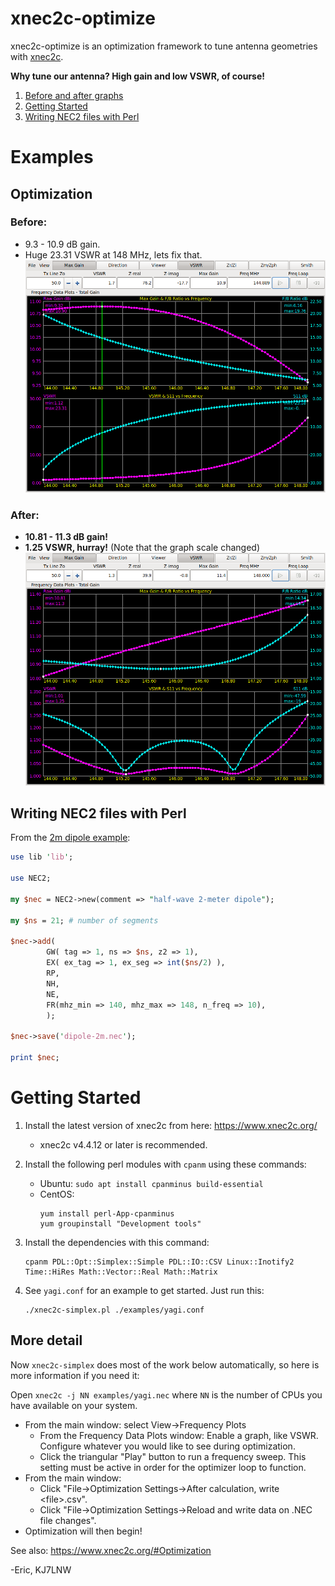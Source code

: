 # xnec2c-optimize

xnec2c-optimize is an optimization framework to tune antenna geometries with 
[xnec2c](https://www.xnec2c.org).

**Why tune our antenna?  High gain and low VSWR, of course!**   

1. [Before and after graphs](#examples)
2. [Getting Started](#getting-started)
3. [Writing NEC2 files with Perl](#writing-nec2-files-with-perl)

# Examples

## Optimization

### Before:
  - 9.3 - 10.9 dB gain.
  - Huge 23.31 VSWR at 148 MHz, lets fix that.
![before xnec2c-optimize](https://github.com/KJ7LNW/xnec2c-optimize/blob/master/examples/yagi-before-xnec2c-optimize.png?raw=true)

### After: 
  - **10.81 - 11.3 dB gain!**
  - **1.25 VSWR, hurray!**  (Note that the graph scale changed)
![after xnec2c-optimize](https://github.com/KJ7LNW/xnec2c-optimize/blob/master/examples/yagi-after-xnec2c-optimize.png?raw=true)

## Writing NEC2 files with Perl

From the [2m dipole example](https://github.com/KJ7LNW/xnec2c-optimize/blob/master/examples/dipole-2m.pl):

```perl
use lib 'lib';

use NEC2;

my $nec = NEC2->new(comment => "half-wave 2-meter dipole");

my $ns = 21; # number of segments

$nec->add(
        GW( tag => 1, ns => $ns, z2 => 1),
        EX( ex_tag => 1, ex_seg => int($ns/2) ),
        RP,
        NH,
        NE,
        FR(mhz_min => 140, mhz_max => 148, n_freq => 10),
        );

$nec->save('dipole-2m.nec');

print $nec;
```

# Getting Started

1. Install the latest version of xnec2c from here: https://www.xnec2c.org/
   - xnec2c v4.4.12 or later is recommended.
   
2. Install the following perl modules with `cpanm` using these commands:
   - Ubuntu: `sudo apt install cpanminus build-essential`
   - CentOS: 
       ```
       yum install perl-App-cpanminus
       yum groupinstall "Development tools"
       ```

3. Install the dependencies with this command:

       cpanm PDL::Opt::Simplex::Simple PDL::IO::CSV Linux::Inotify2 Time::HiRes Math::Vector::Real Math::Matrix

4. See `yagi.conf` for an example to get started.   Just run this:

       ./xnec2c-simplex.pl ./examples/yagi.conf

## More detail

Now `xnec2c-simplex` does most of the work below automatically, so here is more information if you need it:


Open `xnec2c -j NN examples/yagi.nec` where `NN` is the number of CPUs you
have available on your system. 
 - From the main window: select View->Frequency Plots
   - From the Frequency Data Plots window: Enable a graph, like VSWR.  Configure whatever you would like to see during optimization.
   - Click the triangular "Play" button to run a frequency sweep. This setting must be active in order for the optimizer loop to function.
 - From the main window: 
   - Click "File->Optimization Settings->After calculation, write \<file\>.csv".
   - Click "File->Optimization Settings->Reload and write data on .NEC file
changes".
 - Optimization will then begin!

See also: https://www.xnec2c.org/#Optimization

-Eric, KJ7LNW
